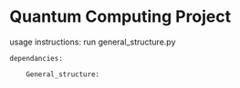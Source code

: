 # Quantum Computing Project

usage instructions:
    run general_structure.py
   
    dependancies:

        General_structure:
            
    
